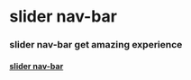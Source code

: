 # slider nav-bar
### slider nav-bar get amazing experience
#### [slider nav-bar](https://touseef75.github.io/Toggle-nav-bar/)